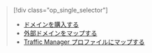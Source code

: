 > [!div class="op_single_selector"]
> * [ドメインを購入する](../articles/app-service/custom-dns-web-site-buydomains-web-app.md)
> * [外部ドメインをマップする](../articles/app-service/app-service-web-tutorial-custom-domain.md)
> * [Traffic Manager プロファイルにマップする](../articles/app-service/web-sites-traffic-manager-custom-domain-name.md)
> 
> 

